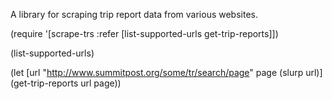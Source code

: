 A library for scraping trip report data from various websites.

(require '[scrape-trs :refer [list-supported-urls
                              get-trip-reports]])

(list-supported-urls)

(let [url "http://www.summitpost.org/some/tr/search/page"
      page (slurp url)]
  (get-trip-reports url page))

